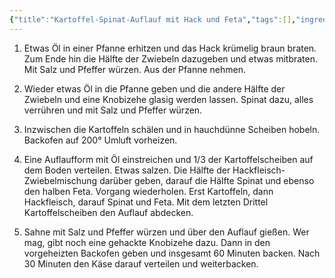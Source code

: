 ```yaml
---
{"title":"Kartoffel-Spinat-Auflauf mit Hack und Feta","tags":[],"ingredientList":[{"title":"Zutaten für 4 Personen","ingredients":["400g Rinderhack","650 g Blattspinat TK, aufgetaut und ausgedrückt","1 -2 Zwiebel, gewürfelt","1 - 2 Konblauchzehen, fein geschnitten","Salz, Pfeffer, Öl","ca. 150 g Feta, gewürfelt","250 ml Sahne, 7 oder 15 %","geriebener Käse","800 g mehlig kochende Kartoffeln"]}]}
---
```

1. Etwas Öl in einer Pfanne erhitzen und das Hack krümelig braun braten. Zum Ende hin die Hälfte der Zwiebeln dazugeben und etwas mitbraten. Mit Salz und Pfeffer würzen. Aus der Pfanne nehmen.

2. Wieder etwas Öl in die Pfanne geben und die andere Hälfte der Zwiebeln und eine Knobizehe glasig werden lassen. Spinat dazu, alles verrühren und mit Salz und Pfeffer würzen.

3. Inzwischen die Kartoffeln schälen und in hauchdünne Scheiben hobeln. Backofen auf 200° Umluft vorheizen.

4. Eine Auflaufform mit Öl einstreichen und 1/3 der Kartoffelscheiben auf dem Boden verteilen. Etwas salzen. Die Hälfte der Hackfleisch-Zwiebelmischung darüber geben, darauf die Hälfte Spinat und ebenso den halben Feta. Vorgang wiederholen. Erst Kartoffeln, dann Hackfleisch, darauf Spinat und Feta. Mit dem letzten Drittel Kartoffelscheiben den Auflauf abdecken.

5. Sahne mit Salz und Pfeffer würzen und über den Auflauf gießen. Wer mag, gibt noch eine gehackte Knobizehe dazu. Dann in den vorgeheizten Backofen geben und insgesamt 60 Minuten backen. Nach 30 Minuten den Käse darauf verteilen und weiterbacken.